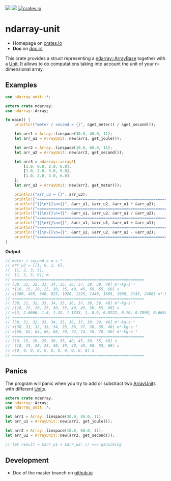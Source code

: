 ![](https://github.com/politinsa/ndarray-unit/workflows/Build/badge.svg)
![](https://github.com/politinsa/ndarray-unit/workflows/Tests/badge.svg)
[![crates.io](https://meritbadge.herokuapp.com/ndarray-unit)](https://crates.io/crates/ndarray-unit)

# ndarray-unit

* Homepage on [crates.io](https://crates.io/crates/ndarray-unit)
* **Doc** on [doc.rs](https://docs.rs/ndarray-unit/)  

This crate provides a struct representing a [ndarray::ArrayBase](https://docs.rs/ndarray/) together with a [Unit](struct.Unit.html).
It allows to do computations taking into account the unit of your n-dimensional array.

## Examples

```rust
use ndarray_unit::*;

extern crate ndarray;
use ndarray::Array;

fn main() {
    println!("meter / second = {}", &get_meter() / &get_second());

    let arr1 = Array::linspace(30.0, 40.0, 11);
    let arr_u1 = ArrayUnit::new(arr1, get_joule());

    let arr2 = Array::linspace(10.0, 60.0, 11);
    let arr_u2 = ArrayUnit::new(arr2, get_second());

    let arr3 = ndarray::array![
        [1.0, 0.0, 2.0, 6.0],
        [1.0, 2.0, 3.0, 5.0],
        [1.0, 2.0, 3.0, 6.0]
    ];
    let arr_u3 = ArrayUnit::new(arr3, get_meter());

    println!("arr_u3 = {}", arr_u3);
    println!("==========================================================");
    println!("{}\n*{}\n={}", &arr_u1, &arr_u2, &arr_u1 * &arr_u2);
    println!("==========================================================");
    println!("{}\n/{}\n={}", &arr_u1, &arr_u2, &arr_u1 / &arr_u2);
    println!("==========================================================");
    println!("{}\n+{}\n={}", &arr_u1, &arr_u1, &arr_u1 + &arr_u1);
    println!("==========================================================");
    println!("{}\n-{}\n={}", &arr_u2, &arr_u2, &arr_u2 - &arr_u2);
    println!("==========================================================");
}
```
**Output**
```rust
// meter / second = m·s⁻¹
// arr_u3 = [[1, 0, 2, 6],
//  [1, 2, 3, 5],
//  [1, 2, 3, 6]] m
// ==========================================================
// [30, 31, 32, 33, 34, 35, 36, 37, 38, 39, 40] m²·kg·s⁻²
// *[10, 15, 20, 25, 30, 35, 40, 45, 50, 55, 60] s
// =[300, 465, 640, 825, 1020, 1225, 1440, 1665, 1900, 2145, 2400] m²·kg·s⁻¹
// ==========================================================
// [30, 31, 32, 33, 34, 35, 36, 37, 38, 39, 40] m²·kg·s⁻²
// /[10, 15, 20, 25, 30, 35, 40, 45, 50, 55, 60] s
// =[3, 2.0666, 1.6, 1.32, 1.1333, 1, 0.9, 0.8222, 0.76, 0.7090, 0.6666] m²·kg·s⁻³
// ==========================================================
// [30, 31, 32, 33, 34, 35, 36, 37, 38, 39, 40] m²·kg·s⁻²
// +[30, 31, 32, 33, 34, 35, 36, 37, 38, 39, 40] m²·kg·s⁻²
// =[60, 62, 64, 66, 68, 70, 72, 74, 76, 78, 80] m²·kg·s⁻²
// ==========================================================
// [10, 15, 20, 25, 30, 35, 40, 45, 50, 55, 60] s
// -[10, 15, 20, 25, 30, 35, 40, 45, 50, 55, 60] s
// =[0, 0, 0, 0, 0, 0, 0, 0, 0, 0, 0] s
// ==========================================================
```

## Panics
The program will panic when you try to add or substract two [ArrayUnit](struct.ArrayUnit.html)s with different [Unit](struct.Unit.html)s.
```rust
extern crate ndarray;
use ndarray::Array;
use ndarray_unit::*;

let arr1 = Array::linspace(30.0, 40.0, 11);
let arr_u1 = ArrayUnit::new(arr1, get_joule());

let arr2 = Array::linspace(10.0, 60.0, 11);
let arr_u2 = ArrayUnit::new(arr2, get_second());

// let result = &arr_u1 + &arr_u2; // ==> panicking
```

## Development
* Doc of the master branch on [github.io](https://politinsa.github.io/ndarray-unit/)
